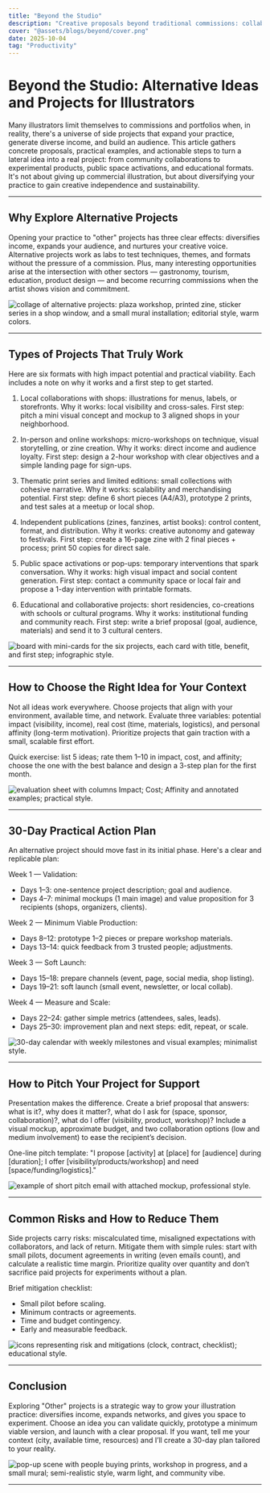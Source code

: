 ```yaml
---
title: "Beyond the Studio"
description: "Creative proposals beyond traditional commissions: collaborations, local activations, experimental products, and projects that expand your practice."
cover: "@assets/blogs/beyond/cover.png"
date: 2025-10-04
tag: "Productivity"
---
```


# Beyond the Studio: Alternative Ideas and Projects for Illustrators

Many illustrators limit themselves to commissions and portfolios when, in reality, there's a universe of side projects that expand your practice, generate diverse income, and build an audience. This article gathers concrete proposals, practical examples, and actionable steps to turn a lateral idea into a real project: from community collaborations to experimental products, public space activations, and educational formats. It's not about giving up commercial illustration, but about diversifying your practice to gain creative independence and sustainability.

---

## Why Explore Alternative Projects

Opening your practice to "other" projects has three clear effects: diversifies income, expands your audience, and nurtures your creative voice. Alternative projects work as labs to test techniques, themes, and formats without the pressure of a commission. Plus, many interesting opportunities arise at the intersection with other sectors — gastronomy, tourism, education, product design — and become recurring commissions when the artist shows vision and commitment.

![collage of alternative projects: plaza workshop, printed zine, sticker series in a shop window, and a small mural installation; editorial style, warm colors.](/src/assets/blogs/beyond/1.webp)

---

## Types of Projects That Truly Work

Here are six formats with high impact potential and practical viability. Each includes a note on why it works and a first step to get started.

1. Local collaborations with shops: illustrations for menus, labels, or storefronts. Why it works: local visibility and cross-sales. First step: pitch a mini visual concept and mockup to 3 aligned shops in your neighborhood.

2. In-person and online workshops: micro-workshops on technique, visual storytelling, or zine creation. Why it works: direct income and audience loyalty. First step: design a 2-hour workshop with clear objectives and a simple landing page for sign-ups.

3. Thematic print series and limited editions: small collections with cohesive narrative. Why it works: scalability and merchandising potential. First step: define 6 short pieces (A4/A3), prototype 2 prints, and test sales at a meetup or local shop.

4. Independent publications (zines, fanzines, artist books): control content, format, and distribution. Why it works: creative autonomy and gateway to festivals. First step: create a 16-page zine with 2 final pieces + process; print 50 copies for direct sale.

5. Public space activations or pop-ups: temporary interventions that spark conversation. Why it works: high visual impact and social content generation. First step: contact a community space or local fair and propose a 1-day intervention with printable formats.

6. Educational and collaborative projects: short residencies, co-creations with schools or cultural programs. Why it works: institutional funding and community reach. First step: write a brief proposal (goal, audience, materials) and send it to 3 cultural centers.

![board with mini-cards for the six projects, each card with title, benefit, and first step; infographic style.](/src/assets/blogs/beyond/2.webp)

---

## How to Choose the Right Idea for Your Context

Not all ideas work everywhere. Choose projects that align with your environment, available time, and network. Evaluate three variables: potential impact (visibility, income), real cost (time, materials, logistics), and personal affinity (long-term motivation). Prioritize projects that gain traction with a small, scalable first effort.

Quick exercise: list 5 ideas; rate them 1–10 in impact, cost, and affinity; choose the one with the best balance and design a 3-step plan for the first month.

![evaluation sheet with columns Impact; Cost; Affinity and annotated examples; practical style.](/src/assets/blogs/beyond/3.webp)

---

## 30-Day Practical Action Plan

An alternative project should move fast in its initial phase. Here's a clear and replicable plan:

Week 1 — Validation:

- Days 1–3: one-sentence project description; goal and audience.
- Days 4–7: minimal mockups (1 main image) and value proposition for 3 recipients (shops, organizers, clients).

Week 2 — Minimum Viable Production:

- Days 8–12: prototype 1–2 pieces or prepare workshop materials.
- Days 13–14: quick feedback from 3 trusted people; adjustments.

Week 3 — Soft Launch:

- Days 15–18: prepare channels (event, page, social media, shop listing).
- Days 19–21: soft launch (small event, newsletter, or local collab).

Week 4 — Measure and Scale:

- Days 22–24: gather simple metrics (attendees, sales, leads).
- Days 25–30: improvement plan and next steps: edit, repeat, or scale.

![30-day calendar with weekly milestones and visual examples; minimalist style.](/src/assets/blogs/beyond/4.webp)

---

## How to Pitch Your Project for Support

Presentation makes the difference. Create a brief proposal that answers: what is it?, why does it matter?, what do I ask for (space, sponsor, collaboration)?, what do I offer (visibility, product, workshop)? Include a visual mockup, approximate budget, and two collaboration options (low and medium involvement) to ease the recipient’s decision.

One-line pitch template: "I propose [activity] at [place] for [audience] during [duration]; I offer [visibility/products/workshop] and need [space/funding/logistics]."

![example of short pitch email with attached mockup, professional style.](/src/assets/blogs/beyond/5.webp)

---

## Common Risks and How to Reduce Them

Side projects carry risks: miscalculated time, misaligned expectations with collaborators, and lack of return. Mitigate them with simple rules: start with small pilots, document agreements in writing (even emails count), and calculate a realistic time margin. Prioritize quality over quantity and don’t sacrifice paid projects for experiments without a plan.

Brief mitigation checklist:

- Small pilot before scaling.
- Minimum contracts or agreements.
- Time and budget contingency.
- Early and measurable feedback.

![icons representing risk and mitigations (clock, contract, checklist); educational style.](/src/assets/blogs/beyond/6.webp)

---

## Conclusion

Exploring "Other" projects is a strategic way to grow your illustration practice: diversifies income, expands networks, and gives you space to experiment. Choose an idea you can validate quickly, prototype a minimum viable version, and launch with a clear proposal. If you want, tell me your context (city, available time, resources) and I’ll create a 30-day plan tailored to your reality.

![pop-up scene with people buying prints, workshop in progress, and a small mural; semi-realistic style, warm light, and community vibe.](/src/assets/blogs/beyond/7.webp)

---
